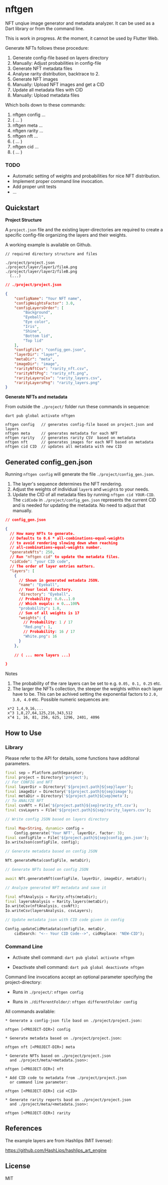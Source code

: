 # nftgen

NFT unqiue image generator and metadata analyzer. It can be used as a Dart library or from the command line.

This is work in progress. At the moment, it cannot be used by Flutter Web.

Generate NFTs follows these procedure:

1. Generate config-file based on layers directory
2. Manually: Adjust probabilities in config-file  
3. Generate NFT metadata files
4. Analyse rarity distribution, backtrace to 2.
5. Generate NFT images
6. Manually: Upload NFT images and get a CID
7. Update all metadata files with CID 
8. Manually: Upload metadata files

Which boils down to these commands:

1. nftgen config ...
2. ( ... )
3. nftgen meta ...
4. nftgen rarity ...
5. nftgen nft ...
6. ( ... )
8. nftgen cid ...
9. ( ... )

### TODO 

* Automatic setting of weights and probabilities for nice NFT distribution.
* Implement proper command line invocation.
* Add proper unit tests
* ...

## Quickstart

**Project Structure**

A `project.json` file and the existing layer-directories are required 
to create a specific config-file organizing the layers and their weights.

A working example is available on Github.

```shell
// required directory structure and files

./project/project.json
./project/layer/layer1/fileA.png
./project/layer/layer2/fileB.png
  (...)
```

```json
// ./project/project.json

{
    "configName": "Your NFT name",
    "configWeightsFactor": 3.0,
    "configLayersOrder": [
        "Background",
        "Eyeball",
        "Eye color",
        "Iris",
        "Shine",
        "Bottom lid",
        "Top lid"
    ],
    "configFile": "config_gen.json",
    "layerDir": "layer",
    "metaDir": "meta",
    "imageDir": "image",
    "rarityNftCsv": "rarity_nft.csv",
    "rarityNftPng": "rarity_nft.png",
    "rarityLayersCsv": "rarity_layers.csv",
    "rarityLayersPng": "rarity_layers.png"
}
```
**Generate NFTs and metadata**

From outside the `./project/` folder run these commands in sequence:

```shell
dart pub global activate nftgen

nftgen config   // generates config-file based on project.json and layers
nftgen meta     // generates metadata for each NFT
nftgen rarity   // generates rarity CSV  based on metadata
nftgen nft      // generates images for each NFT based on metadata
nftgen cid CID  // updates all metadata with new CID
```

## Generated config_gen.json

Running `nftgen config` will generate the file `./project/config_gen.json`.

1. The layer's sequence determines the NFT rendering.
2. Adjust the weights of individual `layer`s and `weight`s to your needs. 
3. Update the CID of all metadata files by running `nftgen cid YOUR-CID`. The `cidCode` in `./project/config_gen.json` represents the current CID and is needed for updating the metadata. No need to adjust that manually.

```JSON
// config_gen.json

{
  // How many NFTs to generate.
  // Defaults to 0.6 * all-combinations-equal-weights 
  // to avoid rendering slowing down when reaching
  // all-combinations-equal-weights number. 
  "generateNfts": 250, 
  // Run "nftgen cid" to update the metadata files.
  "cidCode": "your CID code", 
  // The order of layer entries matters.
  "layers": [ 
    {
      // Shown in generated metadata JSON.
      "name": "Eyeball",  
      // Your local directory.
      "directory": "Eyeball",
      // Probability: 0.0...1.0 
      // Which euqals: = 0...100% 
      "probability": 1.0, 
      // Sum of all weights is 17
      "weights": {
        // Probability: 1 / 17
        "Red.png": 1, 
        // Probability: 16 / 17
        "White.png": 16 
      }
    },
    
    // ( ... more layers ...)

}
```

Notes

1. The probability of the rare layers can be set to e.g. `0.05, 0.1, 0.25` etc.
2. The larger the NFTs collection, the steeper the weights within each layer have to be. This can be achived setting the exponential factors to `2.0, 3.0, 4.0` etc. Possible numeric sequences are:

```shell
 x*2 1,4,9,16,...
 x^3 1,8,27,64,125,216,343,512
 x^4 1, 16, 81, 256, 625, 1296, 2401, 4096
```

## How to Use

### Library

Please refer to the API for details, some functions have additonal parameters.

```dart
final sep = Platform.pathSeparator;
final project = Directory('project');
// For CONFIG and NFT
final layerDir = Directory('${project.path}${sep}layer');
final imageDir = Directory('${project.path}${sep}image');
final metaDir = Directory('${project.path}${sep}meta');
// To ANALYZE NFT
final csvNft = File('${project.path}${sep}rarity_nft.csv');
final csvLayers = File('${project.path}${sep}rarity_layers.csv');

// Write config JSON based on layers directory

final Map<String, dynamic> config =
    Config.generate('Your NFT', layerDir, factor: 3);
final configFile = File('${project.path}${sep}config_gen.json');
Io.writeJson(configFile, config);

// Generate metadata based on config JSON

Nft.generateMeta(configFile, metaDir);

// Generate NFTs based on config JSON

await Nft.generateNft(configFile, layerDir, imageDir, metaDir);

// Analyze generated NFT metadata and save it

final nftAnalysis = Rarity.nfts(metaDir);
final layersAnalysis = Rarity.layers(metaDir);
Io.writeCsv(nftAnalysis, csvNft);
Io.writeCsv(layersAnalysis, csvLayers);

// Update metadata json with CID code given in config

Config.updateCidMetadata(configFile, metaDir,
    cidSearch: "<-- Your CID Code-->", cidReplace: "NEW-CID");
```

### Command Line

* Activate shell command: `dart pub global activate nftgen`

* Deactivate shell command: `dart pub global deactivate nftgen`

Command line invocations accept an optional parameter specifying the project-directory:

* Runs in `./project/`: `nftgen config`

* Runs in `./differentFolder/`: `nftgen differentFolder config`

All commands available:

```shell
* Generate a config-json file basd on ./project/project.json:

nftgen [<PROJECT-DIR>] config 

* Generate metadata based on ./project/project.json:

nftgen nft [<PROJECT-DIR>] meta 

* Generate NFTs based on ./project/project.json 
  and ./project/meta/<metadata.json>:

nftgen [<PROJECT-DIR>] nft 

* Add CID code to metadata from ./project/project.json 
  or command line parameter:

nftgen [<PROJECT-DIR>] cid <CID>

* Generate rarity reports basd on ./project/project.json
  and ./project/meta/<metadata.json>:

nftgen [<PROJECT-DIR>] rarity 
```

## References

The example layers are from Hashlips (MIT livense):

https://github.com/HashLips/hashlips_art_engine

## License

MIT